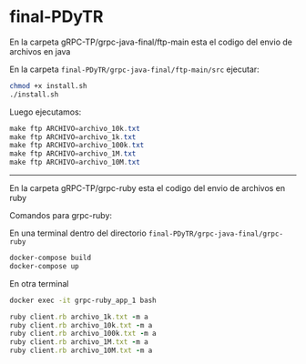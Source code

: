 # final-PDyTR

En la carpeta gRPC-TP/grpc-java-final/ftp-main esta el codigo del envio de archivos en java

En la carpeta `final-PDyTR/grpc-java-final/ftp-main/src` ejecutar:

```bash
chmod +x install.sh
./install.sh
```

Luego ejecutamos:

```java
make ftp ARCHIVO=archivo_10k.txt
make ftp ARCHIVO=archivo_1k.txt
make ftp ARCHIVO=archivo_100k.txt
make ftp ARCHIVO=archivo_1M.txt
make ftp ARCHIVO=archivo_10M.txt
```

----

En la carpeta gRPC-TP/grpc-ruby esta el codigo del envio de archivos en ruby

Comandos para grpc-ruby:

En una terminal dentro del directorio `final-PDyTR/grpc-java-final/grpc-ruby`

```sh
docker-compose build
docker-compose up
```

En otra terminal

```sh
docker exec -it grpc-ruby_app_1 bash
```

```rb
ruby client.rb archivo_1k.txt -m a
ruby client.rb archivo_10k.txt -m a
ruby client.rb archivo_100k.txt -m a
ruby client.rb archivo_1M.txt -m a
ruby client.rb archivo_10M.txt -m a
```
